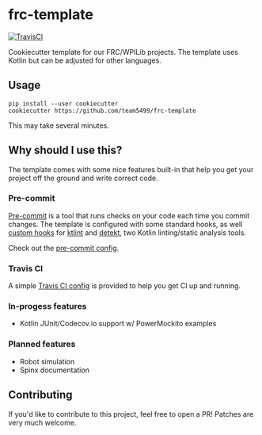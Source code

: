 # frc-template
[![TravisCI](https://api.travis-ci.org/team5499/frc-template.svg)](https://travis-ci.org/team5499/frc-template)

Cookiecutter template for our FRC/WPILib projects. The template uses Kotlin but can be adjusted for other languages.

## Usage
```
pip install --user cookiecutter
cookiecutter https://github.com/team5499/frc-template
```
This may take several minutes.

## Why should I use this?
The template comes with some nice features built-in that help you get your project off the ground and write correct code.

### 

### Pre-commit
[Pre-commit](https://pre-commit.com/) is a tool that runs checks on your code each time you commit changes. The template is configured with some standard hooks, as well [custom hooks](http://github.com/team5499/pre-commit-hooks) for [ktlint](https://ktlint.github.io/) and [detekt](https://arturbosch.github.io/detekt/), two Kotlin linting/static analysis tools.

Check out the [pre-commit config](https://github.com/team5499/frc-template/blob/master/%7B%7Bcookiecutter.repo_name%7D%7D/.pre-commit-config.yaml).

### Travis CI
A simple [Travis CI config](https://github.com/team5499/frc-template/blob/master/%7B%7Bcookiecutter.repo_name%7D%7D/.travis.yml) is provided to help you get CI up and running.

### In-progess features
* Kotlin JUnit/Codecov.io support w/ PowerMockito examples

### Planned features
* Robot simulation
* Spinx documentation

## Contributing
If you'd like to contribute to this project, feel free to open a PR! Patches are very much welcome.
